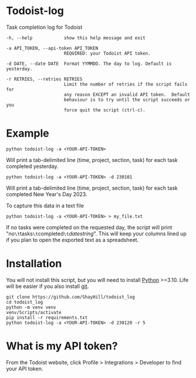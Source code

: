 # Todoist-log

Task completion log for Todoist

    -h, --help            show this help message and exit

    -a API_TOKEN, --api-token API_TOKEN
                          REQUIRED: your Todoist API token.

    -d DATE, --date DATE  Format YYMMDD. The day to log. Default is yesterday.

    -r RETRIES, --retries RETRIES
                          Limit the number of retries if the script fails for
                          any reason EXCEPT an invalid API token.  Default
                          behaviour is to try until the script succeeds or you
                          force quit the script (ctrl-c).

# Example

    python todoist-log -a <YOUR-API-TOKEN>

Will print a tab-delimited line (time, project, section, task) for each task completed yesterday.

    python todoist-log -a <YOUR-API-TOKEN> -d 230101

Will print a tab-delimited line (time, project, section, task) for each task completed New Year's Day 2023.

To capture this data in a text file

    python todoist-log -a <YOUR-API-TOKEN> > my_file.txt

If no tasks were completed on the requested day, the script will print "no`\t`tasks`\t`completed`\t`*datestring*". This will keep your columns lined up if you plan to open the exported text as a spreadsheet.

# Installation

You will not install this script, but you will need to install [Python](https://www.python.org/) >=3.10. Life will be easier if you also install [git](https://git-scm.com/downloads).

    git clone https://github.com/ShayHill/todoist_log
    cd todoist_log
    python -m venv venv
    venv/Scripts/activate
    pip install -r requirements.txt
    python todoist-log -a <YOUR-API-TOKEN> -d 230120 -r 5

# What is my API token?

From the Todoist website, click Profile > Integrations > Developer to find your API token.
